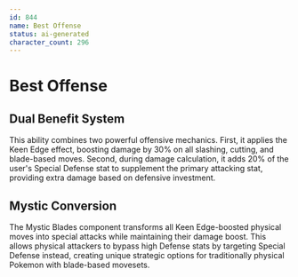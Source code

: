 ```yaml
---
id: 844
name: Best Offense
status: ai-generated
character_count: 296
---
```


# Best Offense

## Dual Benefit System
This ability combines two powerful offensive mechanics. First, it applies the Keen Edge effect, boosting damage by 30% on all slashing, cutting, and blade-based moves. Second, during damage calculation, it adds 20% of the user's Special Defense stat to supplement the primary attacking stat, providing extra damage based on defensive investment.

## Mystic Conversion
The Mystic Blades component transforms all Keen Edge-boosted physical moves into special attacks while maintaining their damage boost. This allows physical attackers to bypass high Defense stats by targeting Special Defense instead, creating unique strategic options for traditionally physical Pokemon with blade-based movesets.